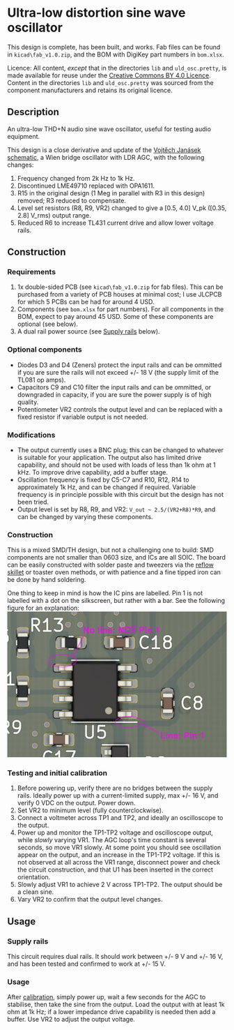 # Ultra-low distortion sine wave oscillator

This design is complete, has been built, and works. Fab files can be found in `kicad\fab_v1.0.zip`, and the BOM with DigiKey part numbers in `bom.xlsx`.

Licence: All content, *except* that in the directories `lib` and `uld_osc.pretty`, is made available for reuse under the [Creative Commons BY 4.0 Licence](https://creativecommons.org/licenses/by/4.0/). Content in the directories `lib` and `uld_osc.pretty` was sourced from the component manufacturers and retains its original licence.

## Description

An ultra-low THD+N audio sine wave oscillator, useful for testing audio equipment.

This design is a close derivative and update of the [Vojtěch Janásek schematic](http://www.janascard.cz/PDF/An%20ultra%20low%20distortion%20oscillator%20with%20THD%20below%20-140%20dB.pdf), a Wien bridge oscillator with LDR AGC, with the following changes:

  1. Frequency changed from 2k Hz to 1k Hz.
  2. Discontinued LME49710 replaced with OPA1611.
  3. R15 in the original design (1 Meg in parallel with R3 in this design) removed; R3 reduced to compensate.
  4. Level set resistors (R8, R9, VR2) changed to give a [0.5, 4.0] V_pk ([0.35, 2.8] V_rms) output range.
  5. Reduced R6 to increase TL431 current drive and allow lower voltage rails.


## Construction

### Requirements

  1. 1x double-sided PCB (see `kicad\fab_v1.0.zip` for fab files). This can be purchased from a variety of PCB houses at minimal cost; I use JLCPCB for which 5 PCBs can be had for around 4 USD.
  2. Components (see `bom.xlsx` for part numbers). For all components in the BOM, expect to pay around 45 USD. Some of these components are optional (see below).
  3. A dual rail power source (see [Supply rails](#supply-rails) below).

### Optional components
* Diodes D3 and D4 (Zeners) protect the input rails and can be ommitted if you are sure the rails will not exceed +/- 18 V (the supply limit of the TL081 op amps).
* Capacitors C9 and C10 filter the input rails and can be ommitted, or downgraded in capacity, if you are sure the power supply is of high quality.
* Potentiometer VR2 controls the output level and can be replaced with a fixed resistor if variable output is not needed.


### Modifications

* The output currently uses a BNC plug; this can be changed to whatever is suitable for your application. The output also has limited drive capability, and should not be used with loads of less than 1k ohm at 1 kHz. To improve drive capability, add a buffer stage.
* Oscillation frequency is fixed by C5-C7 and R10, R12, R14 to approximately 1k Hz, and can be changed if required. Variable frequency is in principle possible with this circuit but the design has not been tried.
* Output level is set by R8, R9, and VR2: `V_out ~ 2.5/(VR2+R8)*R9`, and can be changed by varying these components.


### Construction

This is a mixed SMD/TH design, but not a challenging one to build: SMD components are not smaller than 0603 size, and ICs are all SOIC. The board can be easily constructed with solder paste and tweezers via the [reflow skillet](https://hackaday.com/2013/07/28/electric-skillet-reflow-soldering-guide/) or toaster oven methods, or with patience and a fine tipped iron can be done by hand soldering.

One thing to keep in mind is how the IC pins are labelled. Pin 1 is not labelled with a dot on the silkscreen, but rather with a bar. See the following figure for an explanation:
![Pin 1 explanatory figure](doc/pin1.jpg?raw=true "Identifying Pin 1")

### Testing and initial calibration

1. Before powering up, verify there are no bridges between the supply rails. Ideally power up with a current-limited supply, max +/- 16 V, and verify 0 VDC on the output. Power down.
2. Set VR2 to minimum level (fully counterclockwise).
3. Connect a voltmeter across TP1 and TP2, and ideally an oscilloscope to the output.
4. Power up and monitor the TP1-TP2 voltage and oscilloscope output, while *slowly* varying VR1. The AGC loop's time constant is several seconds, so move VR1 slowly. At some point you should see oscillation appear on the output, and an increase in the TP1-TP2 voltage. If this is not observed at all across the VR1 range, disconnect power and check the circuit construction, and that U1 has been inserted in the correct orientation.
5. Slowly adjust VR1 to achieve 2 V across TP1-TP2. The output should be a clean sine.
6. Vary VR2 to confirm that the output level changes.


## Usage

### Supply rails

This circuit requires dual rails. It should work between +/- 9 V and +/- 16 V, and has been tested and confirmed to work at +/- 15 V.

### Usage

After [calibration](#testing-and-initial-calibration), simply power up, wait a few seconds for the AGC to stabilise, then take the sine from the output. Load the output with at least 1k ohm at 1k Hz; if a lower impedance drive capability is needed then add a buffer. Use VR2 to adjust the output voltage.
